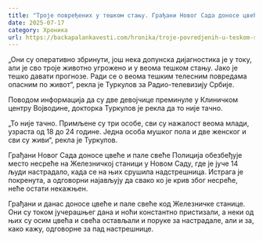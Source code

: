```yaml
---
title: "Троје повређених у тешком стању. Грађани Новог Сада доносе цвеће и пале свеће за настрадале"
date: 2025-07-17
category: Хроника
url: https://backapalankavesti.com/hronika/troje-povredjenih-u-teskom-stanju-gradjani-novog-sada-donose-cvece-i-pale-svece-za-nastradale/
---
```


„Они су оперативно збринути, још нека допунска дијагностика је у току, али је сво троје животно угрожено и у веома тешком стању. Јако је тешко давати прогнозе. Ради се о веома тешким телесним повредама опасним по живот“, рекла је Туркулов за Радио-телевизију Србије.

Поводом информација да су две девојчице преминуле у Клиничком центру Војводине, докторка Туркулов је рекла да то није тачно.

„То није тачно. Примљене су три особе, сви су нажалост веома млади, узраста од 18 до 24 године. Једна особа мушког пола и две женског и сви су живи“, рекла је Туркулов.

Грађани Новог Сада доносе цвеће и пале свеће
Полиција обезбеђује место несреће на Железничкој станици у Новом Саду, где је јуче 14 људи настрадало, када се на њих срушила надстрешница. Истрага је покренута, а одговорни најављују да свако ко је крив због несреће, неће остати некажњен.

Грађани и данас доносе цвеће и пале свеће код Железничке станице. Они су током јучерашњег дана и ноћи константно пристизали, а неки од њих су осим цвећа и свећа остављали и поруке за настрадале, али и за, како кажу, одговорне за пад настрешнице.
